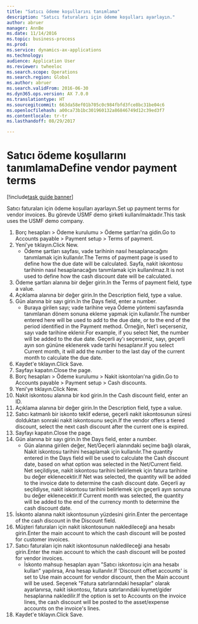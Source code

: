 ```yaml
--- 
title: "Satıcı ödeme koşullarını tanımlama"
description: "Satıcı faturaları için ödeme koşulları ayarlayın."
author: abruer
manager: AnnBe
ms.date: 11/14/2016
ms.topic: business-process
ms.prod: 
ms.service: dynamics-ax-applications
ms.technology: 
audience: Application User
ms.reviewer: twheeloc
ms.search.scope: Operations
ms.search.region: Global
ms.author: abruer
ms.search.validFrom: 2016-06-30
ms.dyn365.ops.version: AX 7.0.0
ms.translationtype: HT
ms.sourcegitcommit: 663da58ef01b705c0c984fbfd3fce8bc31be04c6
ms.openlocfilehash: a00ca73b1bc301960132a86846749d12c39ed3f7
ms.contentlocale: tr-tr
ms.lasthandoff: 08/29/2017

---
```

# <a name="define-vendor-payment-terms"></a><span data-ttu-id="7104d-103">Satıcı ödeme koşullarını tanımlama</span><span class="sxs-lookup"><span data-stu-id="7104d-103">Define vendor payment terms</span></span>

[!include[task guide banner](../../includes/task-guide-banner.md)]

<span data-ttu-id="7104d-104">Satıcı faturaları için ödeme koşulları ayarlayın.</span><span class="sxs-lookup"><span data-stu-id="7104d-104">Set up payment terms for vendor invoices.</span></span> <span data-ttu-id="7104d-105">Bu görevde USMF demo şirketi kullanılmaktadır.</span><span class="sxs-lookup"><span data-stu-id="7104d-105">This task uses the USMF demo company.</span></span>

1. <span data-ttu-id="7104d-106">Borç hesapları > Ödeme kurulumu > Ödeme şartları'na gidin.</span><span class="sxs-lookup"><span data-stu-id="7104d-106">Go to Accounts payable > Payment setup > Terms of payment.</span></span>
2. <span data-ttu-id="7104d-107">Yeni'ye tıklayın.</span><span class="sxs-lookup"><span data-stu-id="7104d-107">Click New.</span></span>
    * <span data-ttu-id="7104d-108">Ödeme şartları sayfası, vade tarihinin nasıl hesaplanacağını tanımlamak için kullanılır.</span><span class="sxs-lookup"><span data-stu-id="7104d-108">The Terms of payment page is used to define how the due date will be calculated.</span></span> <span data-ttu-id="7104d-109">Sayfa, nakit iskontosu tarihinin nasıl hesaplanacağını tanımlamak için kullanılmaz.</span><span class="sxs-lookup"><span data-stu-id="7104d-109">It is not used to define how the cash discount date will be calculated.</span></span>  
3. <span data-ttu-id="7104d-110">Ödeme şartları alanına bir değer girin.</span><span class="sxs-lookup"><span data-stu-id="7104d-110">In the Terms of payment field, type a value.</span></span>
4. <span data-ttu-id="7104d-111">Açıklama alanına bir değer girin.</span><span class="sxs-lookup"><span data-stu-id="7104d-111">In the Description field, type a value.</span></span>
5. <span data-ttu-id="7104d-112">Gün alanına bir sayı girin.</span><span class="sxs-lookup"><span data-stu-id="7104d-112">In the Days field, enter a number.</span></span>
    * <span data-ttu-id="7104d-113">Buraya girilen sayı; vade tarihine veya Ödeme yöntemi sayfasında tanımlanan dönem sonuna ekleme yapmak için kullanılır.</span><span class="sxs-lookup"><span data-stu-id="7104d-113">The number entered here will be used to add to the due date, or to the end of the period identified in the Payment method.</span></span> <span data-ttu-id="7104d-114">Örneğin, Net'i seçerseniz, sayı vade tarihine eklenir.</span><span class="sxs-lookup"><span data-stu-id="7104d-114">For example, if you select Net, the number will be added to the due date.</span></span> <span data-ttu-id="7104d-115">Geçerli ay'ı seçerseniz, sayı, geçerli ayın son gününe eklenerek vade tarihi hesaplanır.</span><span class="sxs-lookup"><span data-stu-id="7104d-115">If you select Current month, it will add the number to the last day of the current month to calculate the due date.</span></span>  
6. <span data-ttu-id="7104d-116">Kaydet'e tıklayın.</span><span class="sxs-lookup"><span data-stu-id="7104d-116">Click Save.</span></span>
7. <span data-ttu-id="7104d-117">Sayfayı kapatın.</span><span class="sxs-lookup"><span data-stu-id="7104d-117">Close the page.</span></span>
8. <span data-ttu-id="7104d-118">Borç hesapları > Ödeme kurulumu > Nakit iskontoları'na gidin.</span><span class="sxs-lookup"><span data-stu-id="7104d-118">Go to Accounts payable > Payment setup > Cash discounts.</span></span>
9. <span data-ttu-id="7104d-119">Yeni'ye tıklayın.</span><span class="sxs-lookup"><span data-stu-id="7104d-119">Click New.</span></span>
10. <span data-ttu-id="7104d-120">Nakit iskontosu alanına bir kod girin.</span><span class="sxs-lookup"><span data-stu-id="7104d-120">In the Cash discount field, enter an ID.</span></span>
11. <span data-ttu-id="7104d-121">Açıklama alanına bir değer girin.</span><span class="sxs-lookup"><span data-stu-id="7104d-121">In the Description field, type a value.</span></span>
12. <span data-ttu-id="7104d-122">Satıcı katmanlı bir iskonto teklif ederse, geçerli nakit iskontosunun süresi dolduktan sonraki nakit iskontosunu seçin.</span><span class="sxs-lookup"><span data-stu-id="7104d-122">If the vendor offers a tiered discount, select the next cash discount after the current one is expired.</span></span>
13. <span data-ttu-id="7104d-123">Sayfayı kapatın.</span><span class="sxs-lookup"><span data-stu-id="7104d-123">Close the page.</span></span>
14. <span data-ttu-id="7104d-124">Gün alanına bir sayı girin.</span><span class="sxs-lookup"><span data-stu-id="7104d-124">In the Days field, enter a number.</span></span>
    * <span data-ttu-id="7104d-125">Gün alanına girilen değer, Net/Geçerli alanındaki seçime bağlı olarak, Nakit iskontosu tarihini hesaplamak için kullanılır.</span><span class="sxs-lookup"><span data-stu-id="7104d-125">The quantity entered in the Days field will be used to calculate the Cash discount date, based on what option was selected in the Net/Current field.</span></span> <span data-ttu-id="7104d-126">Net seçildiyse, nakit iskontosu tarihini belirlemek için fatura tarihine bu değer eklenecektir.</span><span class="sxs-lookup"><span data-stu-id="7104d-126">If Net was selected, the quantity will be added to the invoice date to determine the cash discount date.</span></span> <span data-ttu-id="7104d-127">Geçerli ay seçildiyse, nakit iskontosu tarihini belirlemek için geçerli ayın sonuna bu değer eklenecektir.</span><span class="sxs-lookup"><span data-stu-id="7104d-127">If Current month was selected, the quantity will be added to the end of the currency month to determine the cash discount date.</span></span>  
15. <span data-ttu-id="7104d-128">İskonto alanına nakit iskontosunun yüzdesini girin.</span><span class="sxs-lookup"><span data-stu-id="7104d-128">Enter the percentage of the cash discount in the Discount field.</span></span> 
16. <span data-ttu-id="7104d-129">Müşteri faturaları için nakit iskontosunun nakledileceği ana hesabı girin.</span><span class="sxs-lookup"><span data-stu-id="7104d-129">Enter the main account to which the cash discount will be posted for customer invoices.</span></span>
17. <span data-ttu-id="7104d-130">Satıcı faturaları için nakit iskontosunun nakledileceği ana hesabı girin.</span><span class="sxs-lookup"><span data-stu-id="7104d-130">Enter the main account to which the cash discount will be posted for vendor invoices.</span></span>
    * <span data-ttu-id="7104d-131">İskonto mahsup hesapları ayarı "Satıcı iskontosu için ana hesabı kullan" yapılırsa, Ana hesap kullanılır.</span><span class="sxs-lookup"><span data-stu-id="7104d-131">If 'Discount offset accounts' is set to Use main account for vendor discount, then the Main account will be used.</span></span>  <span data-ttu-id="7104d-132">Seçenek "Fatura satırlarındaki hesaplar" olarak ayarlanırsa, nakit iskontosu, fatura satırlarındaki kıymet/gider hesaplarına nakledilir.</span><span class="sxs-lookup"><span data-stu-id="7104d-132">If the option is set to Accounts on the invoice lines, the cash discount will be posted to the asset/expense accounts on the invoice's lines.</span></span>  
18. <span data-ttu-id="7104d-133">Kaydet'e tıklayın.</span><span class="sxs-lookup"><span data-stu-id="7104d-133">Click Save.</span></span>



